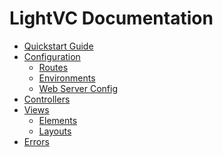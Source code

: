 LightVC Documentation
=====================

* [Quickstart Guide](quickstart_guide.md)
* [Configuration](user_guide/configuration.md)
	* [Routes](user_guide/configuration/routes.md)
	* [Environments](user_guide/configuration/environments.md)
	* [Web Server Config](user_guide/configuration/web_server.md)
* [Controllers](user_guide/controllers.md)
* [Views](user_guide/views.md)
	* [Elements](user_guide/views/elements.md)
	* [Layouts](user_guide/views/layouts.md)
* [Errors](user_guide/errors.md)
